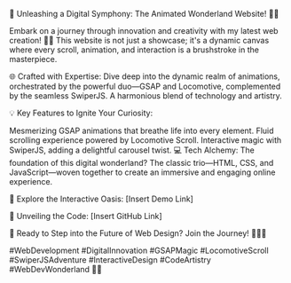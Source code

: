 🚀 Unleashing a Digital Symphony: The Animated Wonderland Website! 🌟🎨

Embark on a journey through innovation and creativity with my latest web creation! 🚀✨ This website is not just a showcase; it's a dynamic canvas where every scroll, animation, and interaction is a brushstroke in the masterpiece.

🌐 Crafted with Expertise:
Dive deep into the dynamic realm of animations, orchestrated by the powerful duo—GSAP and Locomotive, complemented by the seamless SwiperJS. A harmonious blend of technology and artistry.

💡 Key Features to Ignite Your Curiosity:

Mesmerizing GSAP animations that breathe life into every element.
Fluid scrolling experience powered by Locomotive Scroll.
Interactive magic with SwiperJS, adding a delightful carousel twist.
💻 Tech Alchemy:
The foundation of this digital wonderland? The classic trio—HTML, CSS, and JavaScript—woven together to create an immersive and engaging online experience.

🔗 Explore the Interactive Oasis:
[Insert Demo Link]

📁 Unveiling the Code:
[Insert GitHub Link]

🚀 Ready to Step into the Future of Web Design? Join the Journey! 💫👨‍💻

#WebDevelopment #DigitalInnovation #GSAPMagic #LocomotiveScroll #SwiperJSAdventure #InteractiveDesign #CodeArtistry #WebDevWonderland 🌈✨

